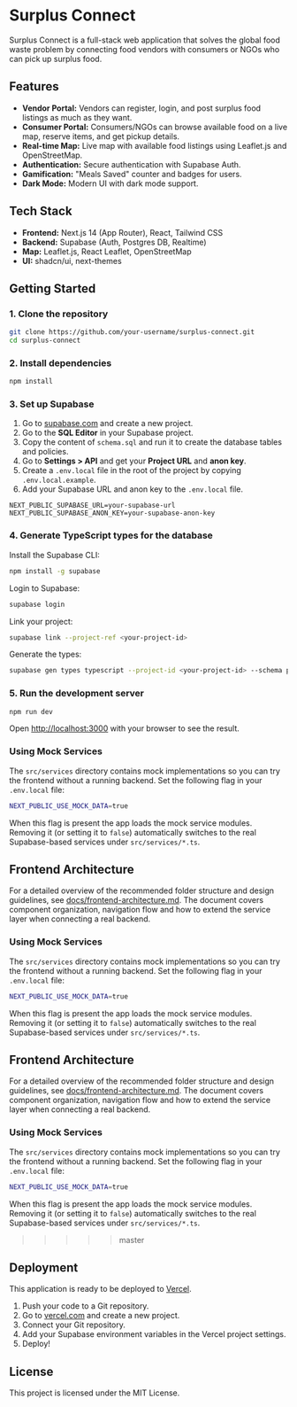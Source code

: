 # Surplus Connect

Surplus Connect is a full-stack web application that solves the global food waste problem by connecting food vendors with consumers or NGOs who can pick up surplus food.

## Features

- **Vendor Portal:** Vendors can register, login, and post surplus food listings as much as they want.
- **Consumer Portal:** Consumers/NGOs can browse available food on a live map, reserve items, and get pickup details.
- **Real-time Map:** Live map with available food listings using Leaflet.js and OpenStreetMap.
- **Authentication:** Secure authentication with Supabase Auth.
- **Gamification:** "Meals Saved" counter and badges for users.
- **Dark Mode:** Modern UI with dark mode support.

## Tech Stack

- **Frontend:** Next.js 14 (App Router), React, Tailwind CSS
- **Backend:** Supabase (Auth, Postgres DB, Realtime)
- **Map:** Leaflet.js, React Leaflet, OpenStreetMap
- **UI:** shadcn/ui, next-themes

## Getting Started

### 1. Clone the repository

```bash
git clone https://github.com/your-username/surplus-connect.git
cd surplus-connect
```

### 2. Install dependencies

```bash
npm install
```

### 3. Set up Supabase

1.  Go to [supabase.com](https://supabase.com/) and create a new project.
2.  Go to the **SQL Editor** in your Supabase project.
3.  Copy the content of `schema.sql` and run it to create the database tables and policies.
4.  Go to **Settings > API** and get your **Project URL** and **anon key**.
5.  Create a `.env.local` file in the root of the project by copying `.env.local.example`.
6.  Add your Supabase URL and anon key to the `.env.local` file.

```
NEXT_PUBLIC_SUPABASE_URL=your-supabase-url
NEXT_PUBLIC_SUPABASE_ANON_KEY=your-supabase-anon-key
```

### 4. Generate TypeScript types for the database

Install the Supabase CLI:

```bash
npm install -g supabase
```

Login to Supabase:

```bash
supabase login
```

Link your project:

```bash
supabase link --project-ref <your-project-id>
```

Generate the types:

```bash
supabase gen types typescript --project-id <your-project-id> --schema public > src/types/database.types.ts
```

### 5. Run the development server

```bash
npm run dev
```

Open [http://localhost:3000](http://localhost:3000) with your browser to see the result.

### Using Mock Services

The `src/services` directory contains mock implementations so you can try the frontend without a running backend. Set the following flag in your `.env.local` file:

```bash
NEXT_PUBLIC_USE_MOCK_DATA=true
```

When this flag is present the app loads the mock service modules. Removing it (or setting it to `false`) automatically switches to the real Supabase-based services under `src/services/*.ts`.

## Frontend Architecture

For a detailed overview of the recommended folder structure and design guidelines, see [docs/frontend-architecture.md](docs/frontend-architecture.md). The document covers component organization, navigation flow and how to extend the service layer when connecting a real backend.

### Using Mock Services

The `src/services` directory contains mock implementations so you can try the frontend without a running backend. Set the following flag in your `.env.local` file:

```bash
NEXT_PUBLIC_USE_MOCK_DATA=true
```

When this flag is present the app loads the mock service modules. Removing it (or setting it to `false`) automatically switches to the real Supabase-based services under `src/services/*.ts`.

## Frontend Architecture

For a detailed overview of the recommended folder structure and design guidelines, see [docs/frontend-architecture.md](docs/frontend-architecture.md). The document covers component organization, navigation flow and how to extend the service layer when connecting a real backend.

### Using Mock Services

The `src/services` directory contains mock implementations so you can try the frontend without a running backend. Set the following flag in your `.env.local` file:

```bash
NEXT_PUBLIC_USE_MOCK_DATA=true
```

When this flag is present the app loads the mock service modules. Removing it (or setting it to `false`) automatically switches to the real Supabase-based services under `src/services/*.ts`.

> > > > > master

## Deployment

This application is ready to be deployed to [Vercel](https://vercel.com/).

1.  Push your code to a Git repository.
2.  Go to [vercel.com](https://vercel.com/) and create a new project.
3.  Connect your Git repository.
4.  Add your Supabase environment variables in the Vercel project settings.
5.  Deploy!

## License

This project is licensed under the MIT License.
